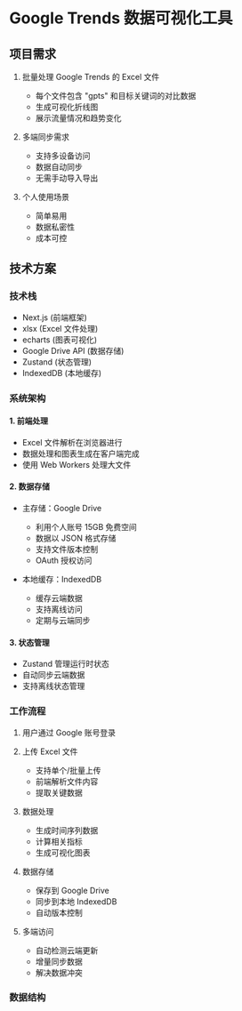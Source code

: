 # Google Trends 数据可视化工具

## 项目需求
1. 批量处理 Google Trends 的 Excel 文件
   - 每个文件包含 "gpts" 和目标关键词的对比数据
   - 生成可视化折线图
   - 展示流量情况和趋势变化

2. 多端同步需求
   - 支持多设备访问
   - 数据自动同步
   - 无需手动导入导出

3. 个人使用场景
   - 简单易用
   - 数据私密性
   - 成本可控

## 技术方案

### 技术栈
- Next.js (前端框架)
- xlsx (Excel 文件处理)
- echarts (图表可视化)
- Google Drive API (数据存储)
- Zustand (状态管理)
- IndexedDB (本地缓存)

### 系统架构

#### 1. 前端处理
- Excel 文件解析在浏览器进行
- 数据处理和图表生成在客户端完成
- 使用 Web Workers 处理大文件

#### 2. 数据存储
- 主存储：Google Drive
  - 利用个人账号 15GB 免费空间
  - 数据以 JSON 格式存储
  - 支持文件版本控制
  - OAuth 授权访问

- 本地缓存：IndexedDB
  - 缓存云端数据
  - 支持离线访问
  - 定期与云端同步

#### 3. 状态管理
- Zustand 管理运行时状态
- 自动同步云端数据
- 支持离线状态管理

### 工作流程
1. 用户通过 Google 账号登录
2. 上传 Excel 文件
   - 支持单个/批量上传
   - 前端解析文件内容
   - 提取关键数据

3. 数据处理
   - 生成时间序列数据
   - 计算相关指标
   - 生成可视化图表

4. 数据存储
   - 保存到 Google Drive
   - 同步到本地 IndexedDB
   - 自动版本控制

5. 多端访问
   - 自动检测云端更新
   - 增量同步数据
   - 解决数据冲突

### 数据结构
